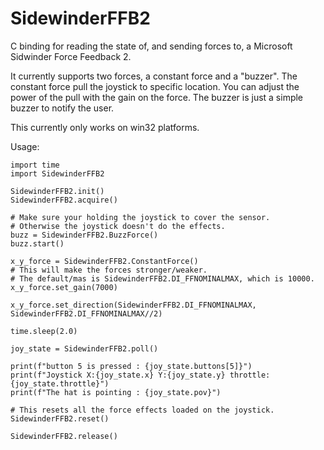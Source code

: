 SidewinderFFB2
==============

C binding for reading the state of, and sending forces to, a Microsoft Sidwinder 
Force Feedback 2.

It currently supports two forces,  a constant force and a "buzzer".
The constant force pull the joystick to specific location. You can adjust the 
power of the pull with the gain on the force. 
The buzzer is just a simple buzzer to notify the user.

This currently only works on win32 platforms.

Usage:

```
import time
import SidewinderFFB2

SidewinderFFB2.init()
SidewinderFFB2.acquire()

# Make sure your holding the joystick to cover the sensor.
# Otherwise the joystick doesn't do the effects.
buzz = SidewinderFFB2.BuzzForce()
buzz.start()

x_y_force = SidewinderFFB2.ConstantForce()
# This will make the forces stronger/weaker.
# The default/mas is SidewinderFFB2.DI_FFNOMINALMAX, which is 10000.
x_y_force.set_gain(7000)

x_y_force.set_direction(SidewinderFFB2.DI_FFNOMINALMAX, SidewinderFFB2.DI_FFNOMINALMAX//2)

time.sleep(2.0)

joy_state = SidewinderFFB2.poll()

print(f"button 5 is pressed : {joy_state.buttons[5]}")
print(f"Joystick X:{joy_state.x} Y:{joy_state.y} throttle: {joy_state.throttle}")
print(f"The hat is pointing : {joy_state.pov}")

# This resets all the force effects loaded on the joystick.
SidewinderFFB2.reset()

SidewinderFFB2.release()
```

